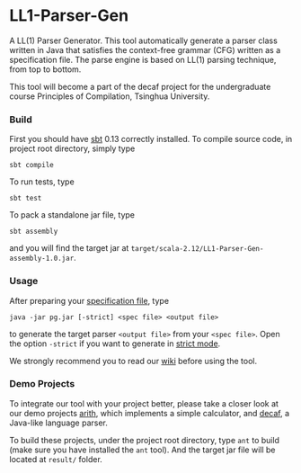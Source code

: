 # LL1-Parser-Gen

A LL(1) Parser Generator. This tool automatically generate a parser class written in Java that
satisfies the context-free grammar (CFG) written as a specification file. The parse engine is
based on LL(1) parsing technique, from top to bottom.

This tool will become a part of the decaf project for the undergraduate course Principles of
Compilation, Tsinghua University.

### Build

First you should have [sbt](http://www.scala-sbt.org) 0.13 correctly installed. To compile source
code, in project root directory, simply type

```
sbt compile
```

To run tests, type

```
sbt test
```

To pack a standalone jar file, type

```
sbt assembly
```

and you will find the target jar at `target/scala-2.12/LL1-Parser-Gen-assembly-1.0.jar`.

### Usage

After preparing your
[specification file](https://github.com/paulzfm/LL1-Parser-Gen/wiki/1.-Specification-File),
type

```
java -jar pg.jar [-strict] <spec file> <output file>
```

to generate the target parser `<output file>` from your `<spec file>`. Open the option `-strict` if
you want to generate in [strict mode](https://github.com/paulzfm/LL1-Parser-Gen/wiki/2.-Strict-Mode).

We strongly recommend you to read our [wiki](https://github.com/paulzfm/LL1-Parser-Gen/wiki) before
using the tool.

### Demo Projects

To integrate our tool with your project better, please take a closer look at our
demo projects [arith](https://github.com/paulzfm/LL1-Parser-Gen/tree/master/demos/arith), which
implements a simple calculator, and
[decaf](https://github.com/paulzfm/LL1-Parser-Gen/tree/master/demos/decaf), a Java-like language parser.

To build these projects, under the project root directory, type `ant` to build (make sure you have
installed the `ant` tool). And the target jar file will be located at `result/` folder.